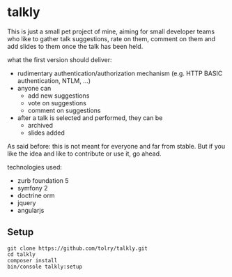 # talkly

This is just a small pet project of mine, aiming for small developer teams who like to gather talk suggestions, rate on them, comment on them and add slides to them once the talk has been held.

what the first version should deliver:

- rudimentary authentication/authorization mechanism (e.g. HTTP BASIC authentication, NTLM, ...)
- anyone can
    - add new suggestions
    - vote on suggestions
    - comment on suggestions
- after a talk is selected and performed, they can be
    - archived
    - slides added

As said before: this is not meant for everyone and far from stable. But if you like the idea and like to contribute or use it, go ahead.

technologies used:
- zurb foundation 5
- symfony 2
- doctrine orm
- jquery
- angularjs

## Setup

```
git clone https://github.com/tolry/talkly.git
cd talkly
composer install
bin/console talkly:setup
```